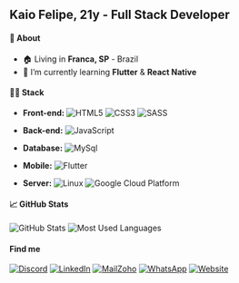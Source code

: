 ## Kaio Felipe, 21y - Full Stack Developer

#### 📖 About

- 🏠 Living in <b>Franca, SP</b> - Brazil
- 🌱  I’m currently learning <b>Flutter</b> & <b>React Native</b>

#### 👨‍💻 Stack

- <b>Front-end:</b>
![HTML5](https://img.shields.io/badge/-HTML5-E34F26?style=flat-square&logo=html5&logoColor=ffffff)
![CSS3](https://img.shields.io/badge/-CSS3-1572B6?style=flat-square&logo=css3)
![SASS](https://img.shields.io/badge/-SASS-CC6699?style=flat-square&logo=sass&logoColor=white)

 
- <b>Back-end:</b>
![JavaScript](https://img.shields.io/badge/-JavaScript-F7DF1E?style=flat-square&logo=javascript&logoColor=000000&color=FFCE5A)
 
- <b>Database:</b>
![MySql](https://img.shields.io/badge/-MySql-00000F?style=flat-square&logo=mysql&logoColor=ffffff)

 
- <b>Mobile:</b>
![Flutter](https://img.shields.io/badge/-Flutter-02569B?style=flat-square&logo=Flutter&logoColor=61DAFB)
- <b>Server:</b>
![Linux](https://img.shields.io/badge/-Linux-87CF3E?style=flat-square)
![Google Cloud Platform](https://img.shields.io/badge/-Amazon_AWS-4285F4?style=flat-square&logo=amazon-aws&logoColor=white)

#### 📈 GitHub Stats

![GitHub Stats](https://github-readme-stats.vercel.app/api?username=kaiofgl&show_icons=true&hide_border=true&bg_color=212121&text_color=f4f5f6&title_color=5CFFFC&icon_color=5CFFFC)
![Most Used Languages](https://github-readme-stats.vercel.app/api/top-langs/?username=kaiofgl&layout=compact&hide_border=true&bg_color=212121&text_color=f4f5f6&title_color=5CFFFC)


#### Find me

[![Discord](https://img.shields.io/badge/Discord-7289DA?style=for-the-badge&logo=discord&logoColor=white)](https://discord.com/users/376066945381957643)
[![LinkedIn](https://img.shields.io/badge/LinkedIn-0077B5?style=for-the-badge&logo=linkedin&logoColor=white)](https://www.linkedin.com/in/kaio-felipe-dev/)
[![MailZoho](	https://img.shields.io/badge/EMAIL-D14836?style=for-the-badge&logo=mail.ru&logoColor=white)](mailto:the.contato@kaiofelipe.dev)
[![WhatsApp](	https://img.shields.io/badge/WhatsApp-25D366?style=for-the-badge&logo=Whatsapp&logoColor=white)](https://api.whatsapp.com/send?phone=5516991749905&text=Ol%C3%A1%2C%20entrei%20em%20contato%20com%20voc%C3%AA%20atrav%C3%A9s%20do%20link%20no%20seu%20GitHub.)
[![Website](	https://img.shields.io/badge/www.kaiofelipe.dev-D14836?style=for-the-badge&logo=Headspace&logoColor=white)](https://www.kaiofelipe.dev/)
